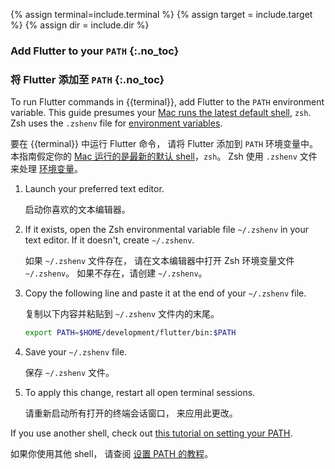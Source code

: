 {% assign terminal=include.terminal %}
{% assign target = include.target %}
{% assign dir = include.dir %}

### Add Flutter to your `PATH` {:.no_toc}

### 将 Flutter 添加至 `PATH` {:.no_toc}

To run Flutter commands in {{terminal}},
add Flutter to the `PATH` environment variable.
This guide presumes your [Mac runs the latest default shell][zsh-mac], `zsh`.
Zsh uses the `.zshenv` file for [environment variables][envvar].

要在 {{terminal}} 中运行 Flutter 命令，
请将 Flutter 添加到 `PATH` 环境变量中。
本指南假定你的 [Mac 运行的是最新的默认 shell][zsh-mac]，`zsh`。
Zsh 使用 `.zshenv` 文件来处理 [环境变量][envvar]。

1. Launch your preferred text editor.

   启动你喜欢的文本编辑器。

1. If it exists, open the Zsh environmental variable file `~/.zshenv`
   in your text editor. If it doesn't, create `~/.zshenv`.

   如果 `~/.zshenv` 文件存在，
   请在文本编辑器中打开 Zsh 环境变量文件 `~/.zshenv`。
   如果不存在，请创建 `~/.zshenv`。

1. Copy the following line and paste it at the end of your `~/.zshenv` file.

   复制以下内容并粘贴到 `~/.zshenv` 文件内的末尾。

   ```bash
   export PATH=$HOME/development/flutter/bin:$PATH
   ```

1. Save your `~/.zshenv` file.

   保存 `~/.zshenv` 文件。

1. To apply this change, restart all open terminal sessions.

   请重新启动所有打开的终端会话窗口，
   来应用此更改。

If you use another shell,
check out [this tutorial on setting your PATH][other-path].

如果你使用其他 shell，
请查阅 [设置 PATH 的教程][other-path]。

[zsh-mac]: https://support.apple.com/en-us/102360
[envvar]: https://zsh.sourceforge.io/Intro/intro_3.html
[other-path]: https://www.cyberciti.biz/faq/unix-linux-adding-path/
